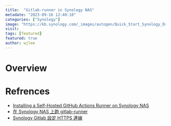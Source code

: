 ```yaml
---
title:  "Gitlab-runner in Synology NAS"
metadate: "2023-09-16 12:40:10"
categories: ["Synology"]
image: "https://kb.synology.com/_images/autogen/Quick_Start_Synology_Drive_admin/1.png"
visit:
tags: [featured]
featured: true
author: wjlee
---
```


# Overview

# 

# Refrences
* [Installing a Self-Hosted GitHub Actions Runner on Synology NAS](https://oleksandrkirichenko.com/blog/github-runner-on-synology/)
* [在 Synology NAS 上跑 gitlab-runner](https://viml.nchc.org.tw/archive_blog_759/)
* [Synology Gitlab 設定 HTTPS 連線](https://medium.com/@alex_cheng_9527/synology-gitlab-%E8%A8%AD%E5%AE%9A-https-%E9%80%A3%E7%B7%9A-376c2e933fd2)